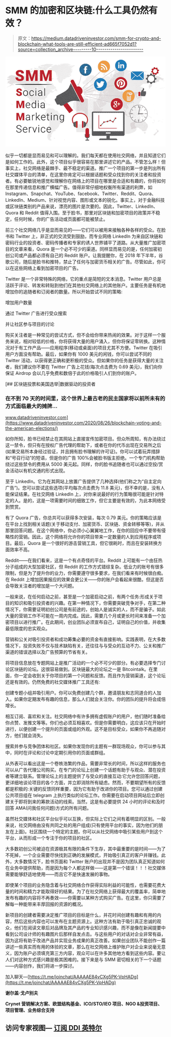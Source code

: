 # SMM 的加密和区块链:什么工具仍然有效？

> 原文：<https://medium.datadriveninvestor.com/smm-for-crypto-and-blockchain-what-tools-are-still-efficient-ad665f7052d1?source=collection_archive---------10----------------------->

![](img/6b783d575913e4869a14f2e5e908048c.png)

似乎一切都是显而易见和可以理解的。我们每天都在使用社交网络，并且知道它们是如何工作的。此外，这个项目似乎很容易在那里讲述它的产品。不管怎么样！但事实上，社交网络是最棘手、最不稳定的渠道。推广一个项目的第一步是列出所有社交媒体平台的清单，在这里你肯定可以根据话题和受众找到你的关注者和投资者。有必要敏锐地感觉和理解你在网络上的项目在哪里是合适和有趣的，你将如何在那里传递信息和推广横幅广告。值得非常仔细地权衡所有渠道的利弊，如 Instagram、Snapchat、YouTube、facebook、Twitter、Reddit、Quora、LinkedIn、Medium、针对视觉内容、图形或文本的锐化。事实上，对于金融科技或区块链类别的产品来说，漂亮的图片是次要的。因此，Twitter、LinkedIn、Quora 和 Reddit 值得入围。至于脸书，那里对区块链和加密项目的政策并不稳定，任何时候，你的广告活动或页面都可能被禁止。

前三个社交网络几乎是显而易见的——它们可以被用来接触各种各样的受众。在脸书和 Twitter 上，非正式的交流受到鼓励，而专业网络 LinkedIn 为来自区块链和密码行业的投资者、密码传播者和专家的诱人世界铺平了道路。从大量推广加密项目的文章来看，Quora 是一个必不可少的渠道。同样显而易见的是，任何加密初创公司或产品都必须有自己的 Reddit 账户。让我提醒你，在 2018 年下半年，谷歌公司，随后是脸书和推特，禁止了任何与加密货币相关的广告。尽管如此，你可以在这些网络上看到加密项目的广告。

Twitter 是一个非常特殊的网络，它的重点是简短的文本消息。Twitter 用户总是活跃于评论、转发和转贴到他们在其他社交网络上的其他账户。主要任务是有机地增加你的追随者和订阅者的数量。所以开始尝试不同的策略:

增加用户数量

通过 Twitter 广告进行受众搜索

并让社区参与项目的讨论

购买关注者是一种常见的尝试方式，但不会给你带来热闹的效果。对于这样一个服务来说，相对较低的价格，你将获得大量的用户涌入，但你将保证零转换。这种情况对于有工作产品——应用程序(移动或桌面)的项目尤其不方便。Twitter 在吸引用户方面没有帮助。最后，如果你有 1000 美元的闲钱，你可以尝试不同的 Twitter 活动，以获得更正确和更积极的受众。但如果你的任务是获得大量的关注者，我们建议你不要在 Twitter 广告上花钱(每次点击费为 0.69 美元)，我们向你保证 Airdrop 会以几乎免费和数倍于此的价格吸引人们到你的账户。

[](https://www.datadriveninvestor.com/2020/08/26/blockchain-voting-and-the-american-elections/) [## 区块链投票和美国选举|数据驱动的投资者

### 在不到 70 天的时间里，这个世界上最古老的民主国家将以前所未有的方式面临最大的摊牌…

www.datadriveninvestor.com](https://www.datadriveninvestor.com/2020/08/26/blockchain-voting-and-the-american-elections/) 

如你所知，脸书已经禁止在其网站上直接宣传加密项目。但众所周知，有办法绕过这一禁令，但只有在授权广告代理的帮助下，或者在你的代币出现在交易所之后(如果交易所本身经过验证，并且拥有脸书理解的许可证)。你可以试着玩弄措辞和“号召行动”的短语，但是你的广告 100%会被脸书版主拒绝。一个专门机构帮助绕过这些禁令的费用从 5000 美元起。同样，你的脸书追随者也可以通过空投/赏金活动以有机交通的形式出现。

至于 LinkedIn。它为在其网站上放置广告提供了几种选择(他们称之为“自主定向广告”)。您可以尝试这些选项(平均每次点击费为 11.8 美元)，但不幸的是，没有人能保证结果。在社交网络 LinkedIn 上，对你来说最好的行为策略很可能是针对特定的人。是的，这是一项需要时间的细致工作，但它主要是有效的，为此本网络受到赞赏。

有了 Quora 广告，你总共可以获得多次安装，每次 0.79 美元。你的策略应该是在平台上找到相关话题(关于移动支付、加密货币、区块链、资金转移等等)，并从那里回答问题。在这个网络中，你必须小心翼翼地工作，在你的回应中不要带有侵略性的营销。因此，这个网络将允许你的项目带来一定数量的人到应用程序或项目。最后，Quora 是一个很好的游击营销工具，但它很耗时，而且在安装转换方面效率不高。

Reddit——在我们看来，这是一个有点奇怪的平台。Reddit 上可能有一个由狂热分子组成的大型加密社区，但 Reddit 的工作方式错综复杂。低业力的账号有很多限制，但是为了提升你的业力，你需要遵守很多要求，在我们看来有时候很白痴。在 Reddit 上增加因果报应的效果会更公关——你的账户会看起来很酷，但这是否会导致关注者的增加是一个大问题。

一般来说，在任何启动之前，甚至是一个加密启动之前，有两个任务:形成关于项目的知识和吸引投资者的兴趣。在第一种情况下，你需要突破竞争对手，在第二种情况下，你需要证明初创公司是有前途的，创始人是诚实的人，而不是骗子。如此大量的营销工作不可能在一周内完成。因此，需要几个月或更长时间来准备一个加密项目以进行推广。在此期间，创业团队必须宣布自己，证明自己的价值，并收集最低限度的忠实观众。

营销和公关对吸引投资者和成功筹集必要的资金有直接影响。实践表明，在大多数情况下，投资失败不仅与技术缺陷有关，还往往与与受众的互动不力、公关和推广渠道的错误选择以及广告预算的节省有关。

将项目信息放在专题网站上是推广活动的一个必不可少的部分。有必要选择专门讨论区块链的论坛。这很容易做到。区块链最大的论坛之一是 Bitcointalk。在里面，你一定会收到关于你项目的第一个问题和反馈。而且作为营销渠道，这个论坛还是有效的。仍然免费的社交媒体推广工具还有:

创建专题小组并吸引用户。你可以免费创建几个群，邀请朋友和志同道合的人加入。如果你定期发布有趣的信息，那么人们就会关注你。你的团队的提升将会成倍增长。

相互订阅、喜欢和关注。社交网络中有许多拥有虚假账户的用户，他们随时准备给你点赞、发推文等等。你们也必须互相喜欢。但是你需要明白，这应该只在开始时进行，以便创建一个提升的页面或组的外观。这不是目标受众，如果你不再追随对方，他们就会消失。

搜索并参与竞争团体和社区。如果你发现你的主题有一群现场观众，你可以参与其中，同时在评论和讨论中定期引用你的页面或群组。

从外表可以看出这是一个卷帙浩繁的作品，需要非常长的时间，所以这样的服务也可以从广告代理公司购买。在专门的论坛上创建一个话题有助于与观众、潜在投资者等建立联系。管理论坛上的主题提供了与受众的直接互动:它允许您回答问题，更详细地谈论项目的各个方面，并立即消除所有疑虑。然而，不要期望所有的反馈都是积极的:关键的反馈同样重要，因为它有助于改进你的项目。您可以通过创建公共项目组在 telegram 上执行类似的论坛工作。你需要在启动项目网站后立即创建关于即将到来的筹款活动的线索。当然，这是有必要提供 24 小时的评论和及时回答 AMA(问我任何问题)方式的所有问题。

虽然社交媒体和社区平台似乎可以互换，但实际上它们之间有着明显的区别。一般来说，社交网络由没有共同之处的用户组成(只有使用平台的事实，因为他们的朋友在上面)。社区围绕一个特定的主题。你可以从社交网络中吸引某些用户到这个平台，从而形成一个专注于你的项目的社区。

大多数初创公司被迫在资源极其有限的条件下生存，其中最重要的是时间——为了不死掉，一个企业需要尽快找到正确的发展模式，开始吸引真正的客户并赚钱。此外，大多数情况下，脸书页面和 Twitter 账户的出现并不是因为团队真正知道如何在业务中提供帮助，而是因为每个人都这样做——这是第一个错误！！！社交媒体需要能够舒适地使用——而且它不是快速发展的事物。

即使某个项目的业务隐含着与社交网络合作获得实际利益的可能性，也需要花费大量的时间和精力才能取得好的结果。为了在社交网络上获得最大的覆盖率，简单地发布有趣的内容将不再奏效——你需要以某种方式购买广告。在这里，你只需要了解每一种能带来丰厚回报的资源的概况。

新项目的创建者需要决定推广项目的目标是什么，并花时间创建有趣和有用的内容，然后这些内容也可以发布在主题资源上。这种方法有助于吸引真正忠诚的观众，他们在阅读文章后对品牌及其产品的专业知识感兴趣，而不是像在新闻提要中看到公司设计师的有趣图片后那样自发点击。与这些用户的对话对企业非常有益，因为这将有助于改进产品并实现业务成果的真正改善。如果创业团队不能创作一篇讲述一些真实而有用的体验的文章，那么在社交网络上维护账户对企业来说毫无意义，因为账户必须填充第三方内容，观众可以在许多其他地方看到这些内容。要让人们对这种方式感兴趣是极其困难的。接下来是与 SMM 密切相关的下一个话题——内容创作，我们将进一步探讨。

加入聊天—[https://t.me/joinchat/AAAAAE84vCXg5PK-VpHADg](https://t.me/joinchat/AAAAAE84vCXg5PK-VpHADg)

**谢尔盖·戈卢别夫**

**Crynet 营销解决方案、欧盟结构基金、ICO/STO/IEO 项目、NGO &投资项目、项目管理、业务综合支持**

## 访问专家视图— [订阅 DDI 英特尔](https://datadriveninvestor.com/ddi-intel)
